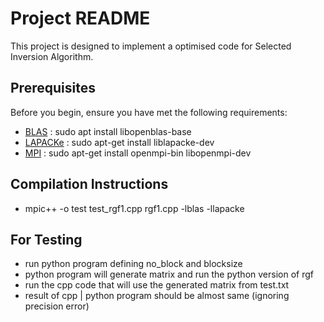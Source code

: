 # Project README

This project is designed to implement a optimised code for Selected Inversion Algorithm.

## Prerequisites

Before you begin, ensure you have met the following requirements:

- [BLAS](#blas) : sudo apt install libopenblas-base 
- [LAPACKe](#lapacke) : sudo apt-get install liblapacke-dev
- [MPI](#mpi) : sudo apt-get install openmpi-bin libopenmpi-dev

## Compilation Instructions

- mpic++ -o test  test_rgf1.cpp rgf1.cpp  -lblas -llapacke

## For Testing

- run python program defining no_block and blocksize 
- python program will generate matrix and run the python version of rgf
- run the cpp code that will use the generated matrix from test.txt
- result of cpp | python program should be almost same (ignoring precision error)